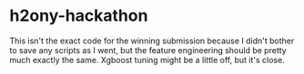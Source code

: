 # h2ony-hackathon
This isn't the exact code for the winning submission because I didn't bother to save any scripts as I went, but the feature engineering should be pretty much exactly the same. Xgboost tuning might be a little off, but it's close.
